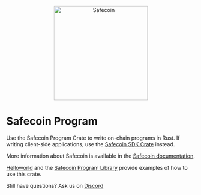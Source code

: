 <p align="center">
  <a href="https://solana.com">
    <img alt="Safecoin" src="https://i.imgur.com/IKyzQ6T.png" width="250" />
  </a>
</p>

# Safecoin Program

Use the Safecoin Program Crate to write on-chain programs in Rust.  If writing client-side applications, use the [Safecoin SDK Crate](https://crates.io/crates/safecoin-program) instead.

More information about Safecoin is available in the [Safecoin documentation](https://docs.solana.com/).

[Helloworld](https://github.com/solana-labs/example-helloworld) and the [Safecoin Program Library](https://github.com/fair-exchange/safecoin-program-library) provide examples of how to use this crate.

Still have questions?  Ask us on [Discord](https://discordapp.com/invite/pquxPsq)
